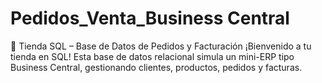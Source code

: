 # Pedidos_Venta_Business Central
🏪 Tienda SQL – Base de Datos de Pedidos y Facturación  ¡Bienvenido a tu tienda en SQL! Esta base de datos relacional simula un mini-ERP tipo Business Central, gestionando clientes, productos, pedidos y facturas.
